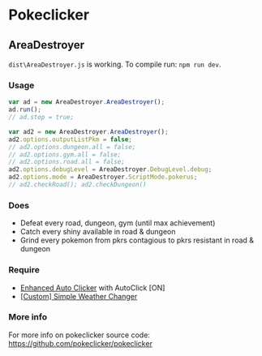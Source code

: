 # Pokeclicker

## AreaDestroyer

`dist\AreaDestroyer.js` is working. To compile run: `npm run dev`.

### Usage

```js
var ad = new AreaDestroyer.AreaDestroyer();
ad.run();
// ad.stop = true;

var ad2 = new AreaDestroyer.AreaDestroyer();
ad2.options.outputListPkm = false;
// ad2.options.dungeon.all = false;
// ad2.options.gym.all = false;
// ad2.options.road.all = false;
ad2.options.debugLevel = AreaDestroyer.DebugLevel.debug;
ad2.options.mode = AreaDestroyer.ScriptMode.pokerus;
// ad2.checkRoad(); ad2.checkDungeon()
```

### Does

- Defeat every road, dungeon, gym (until max achievement)
- Catch every shiny available in road & dungeon
- Grind every pokemon from pkrs contagious to pkrs resistant in road & dungeon

### Require

- [Enhanced Auto Clicker](<https://github.com/Ephenia/Pokeclicker-Scripts#enhanced-auto-clicker-enhancedautoclickeruserjs-one-click-install>) with AutoClick [ON]
- [[Custom] Simple Weather Changer](<https://github.com/Ephenia/Pokeclicker-Scripts#custom-simple-weather-changer-simpleweatherchangeruserjs-one-click-install>)

### More info

For more info on pokeclicker source code: <https://github.com/pokeclicker/pokeclicker>
